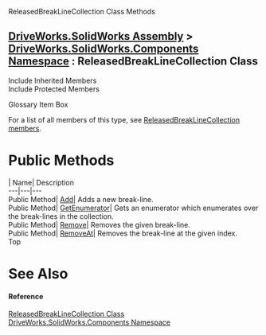 ReleasedBreakLineCollection Class Methods   
  
[DriveWorks.SolidWorks Assembly](topic13342.md) > [DriveWorks.SolidWorks.Components Namespace](topic13925.md) : ReleasedBreakLineCollection Class  
---  
  
Include Inherited Members    
Include Protected Members    


Glossary Item Box

For a list of all members of this type, see [ReleasedBreakLineCollection members](topic14793.md).

# Public Methods

| Name| Description  
---|---|---  
Public Method| [Add](topic14798.md)| Adds a new break-line.   
Public Method| [GetEnumerator](topic14799.md)| Gets an enumerator which enumerates over the break-lines in the collection.   
Public Method| [Remove](topic14800.md)| Removes the given break-line.   
Public Method| [RemoveAt](topic14801.md)| Removes the break-line at the given index.   
Top

# See Also

#### Reference

[ReleasedBreakLineCollection Class](topic14792.md)   
[DriveWorks.SolidWorks.Components Namespace](topic13925.md)



